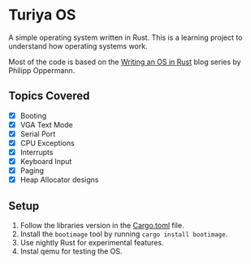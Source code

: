 # Turiya OS

A simple operating system written in Rust. This is a learning project to understand how operating systems work.

Most of the code is based on the [Writing an OS in Rust](https://os.phil-opp.com/) blog series by Philipp Oppermann.

## Topics Covered

- [x] Booting
- [x] VGA Text Mode
- [x] Serial Port
- [x] CPU Exceptions
- [x] Interrupts
- [x] Keyboard Input
- [x] Paging
- [x] Heap Allocator designs

## Setup

1. Follow the libraries version in the [Cargo.toml](Cargo.toml) file.
2. Install the `bootimage` tool by running `cargo install bootimage`.
3. Use nightly Rust  for experimental features.
4. Instal qemu for testing the OS.